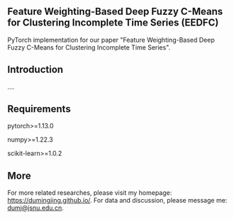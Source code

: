 ## Feature Weighting-Based Deep Fuzzy C-Means for Clustering Incomplete Time Series (EEDFC)

PyTorch implementation for our paper "Feature Weighting-Based Deep Fuzzy C-Means for Clustering Incomplete Time Series". 

## Introduction
....


## Requirements

pytorch>=1.13.0 

numpy>=1.22.3

scikit-learn>=1.0.2

## More
For more related researches, please visit my homepage: https://dumingjing.github.io/.
For data and discussion, please message me: dumj@jsnu.edu.cn.
